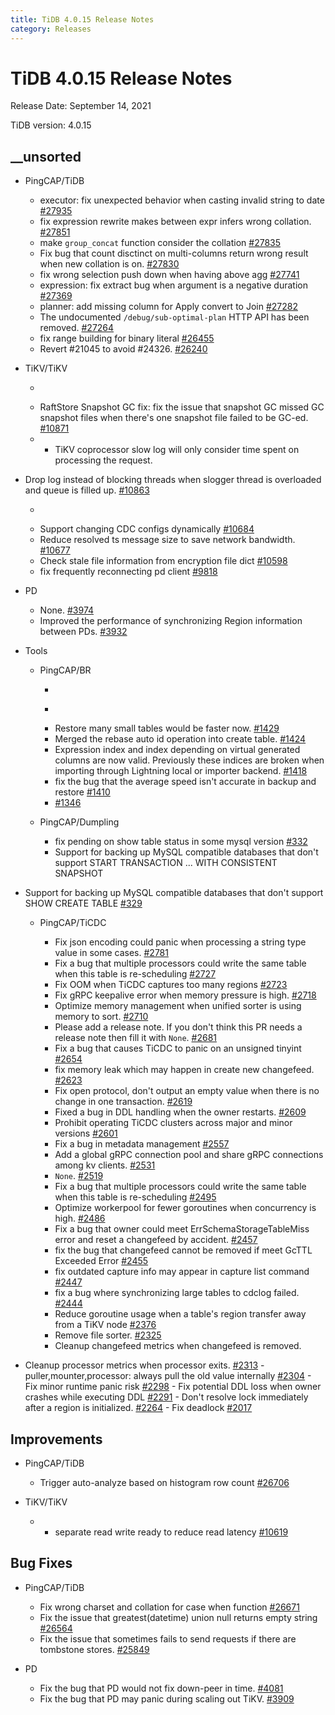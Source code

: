 ```yaml
---
title: TiDB 4.0.15 Release Notes
category: Releases
---
```




# TiDB 4.0.15 Release Notes

Release Date: September 14, 2021

TiDB version: 4.0.15

## __unsorted

+ PingCAP/TiDB

    - executor: fix unexpected behavior when casting invalid string to date [#27935](https://github.com/pingcap/tidb/pull/27935)
    - fix expression rewrite makes between expr infers wrong collation. [#27851](https://github.com/pingcap/tidb/pull/27851)
    - make `group_concat` function consider the collation [#27835](https://github.com/pingcap/tidb/pull/27835)
    - Fix bug that count disctinct on multi-columns return wrong result when new collation is on. [#27830](https://github.com/pingcap/tidb/pull/27830)
    - fix wrong selection push down when having above agg [#27741](https://github.com/pingcap/tidb/pull/27741)
    - expression: fix extract bug when argument is a negative duration [#27369](https://github.com/pingcap/tidb/pull/27369)
    - planner: add missing column for Apply convert to Join [#27282](https://github.com/pingcap/tidb/pull/27282)
    - The undocumented `/debug/sub-optimal-plan`  HTTP API has been removed. [#27264](https://github.com/pingcap/tidb/pull/27264)
    - fix range building for binary literal [#26455](https://github.com/pingcap/tidb/pull/26455)
    - Revert #21045 to avoid #24326. [#26240](https://github.com/pingcap/tidb/pull/26240)


+ TiKV/TiKV

    - ```release-note [#10917](https://github.com/tikv/tikv/pull/10917)
    - RaftStore Snapshot GC fix: fix the issue that snapshot GC missed GC snapshot files when there's one snapshot file failed to be GC-ed. [#10871](https://github.com/tikv/tikv/pull/10871)
    - - TiKV coprocessor slow log will only consider time spent on processing the request. 
- Drop log instead of blocking threads when slogger thread is overloaded and queue is filled up. [#10863](https://github.com/tikv/tikv/pull/10863)
    - ```release-note [#10781](https://github.com/tikv/tikv/pull/10781)
    - Support changing CDC configs dynamically [#10684](https://github.com/tikv/tikv/pull/10684)
    - Reduce resolved ts message size to save network bandwidth. [#10677](https://github.com/tikv/tikv/pull/10677)
    - Check stale file information from encryption file dict [#10598](https://github.com/tikv/tikv/pull/10598)
    - fix frequently reconnecting pd client [#9818](https://github.com/tikv/tikv/pull/9818)


+ PD

    - None. [#3974](https://github.com/tikv/pd/pull/3974)
    - Improved the performance of synchronizing Region information between PDs. [#3932](https://github.com/tikv/pd/pull/3932)


+ Tools

    + PingCAP/BR

        - ```release-note [#1433](https://github.com/pingcap/br/pull/1433)
        - ```release-note [#1432](https://github.com/pingcap/br/pull/1432)
        - Restore many small tables would be faster now. [#1429](https://github.com/pingcap/br/pull/1429)
        - Merged the rebase auto id operation into create table. [#1424](https://github.com/pingcap/br/pull/1424)
        - Expression index and index depending on virtual generated columns are now valid. Previously these indices are broken when importing through Lightning local or importer backend. [#1418](https://github.com/pingcap/br/pull/1418)
        - fix the bug that the average speed isn't accurate in backup and restore [#1410](https://github.com/pingcap/br/pull/1410)
        -  [#1346](https://github.com/pingcap/br/pull/1346)


    + PingCAP/Dumpling

        - fix pending on show table status in some mysql version [#332](https://github.com/pingcap/dumpling/pull/332)
        - Support for backing up MySQL compatible databases that don't support START TRANSACTION  ... WITH CONSISTENT SNAPSHOT
- Support for backing up MySQL compatible databases that don't support SHOW CREATE TABLE [#329](https://github.com/pingcap/dumpling/pull/329)


    + PingCAP/TiCDC

        - Fix json encoding could panic when processing a string type value in some cases. [#2781](https://github.com/pingcap/ticdc/pull/2781)
        - Fix a bug that multiple processors could write the same table when this table is re-scheduling [#2727](https://github.com/pingcap/ticdc/pull/2727)
        - Fix OOM when TiCDC captures too many regions [#2723](https://github.com/pingcap/ticdc/pull/2723)
        - Fix gRPC keepalive error when memory pressure is high. [#2718](https://github.com/pingcap/ticdc/pull/2718)
        - Optimize memory management when unified sorter is using memory to sort. [#2710](https://github.com/pingcap/ticdc/pull/2710)
        - Please add a release note.
If you don't think this PR needs a release note then fill it with `None`. [#2681](https://github.com/pingcap/ticdc/pull/2681)
        - Fix a bug that causes TiCDC to panic on an unsigned tinyint [#2654](https://github.com/pingcap/ticdc/pull/2654)
        - fix memory leak which may happen in create new changefeed. [#2623](https://github.com/pingcap/ticdc/pull/2623)
        - Fix open protocol, don't output an empty value when there is no change in one transaction. [#2619](https://github.com/pingcap/ticdc/pull/2619)
        - Fixed a bug in DDL handling when the owner restarts. [#2609](https://github.com/pingcap/ticdc/pull/2609)
        - Prohibit operating TiCDC clusters across major and minor versions [#2601](https://github.com/pingcap/ticdc/pull/2601)
        - Fix a bug in metadata management [#2557](https://github.com/pingcap/ticdc/pull/2557)
        - Add a global gRPC connection pool and share gRPC connections among kv clients. [#2531](https://github.com/pingcap/ticdc/pull/2531)
        - `None`. [#2519](https://github.com/pingcap/ticdc/pull/2519)
        - Fix a bug that multiple processors could write the same table when this table is re-scheduling [#2495](https://github.com/pingcap/ticdc/pull/2495)
        - Optimize workerpool for fewer goroutines when concurrency is high. [#2486](https://github.com/pingcap/ticdc/pull/2486)
        - Fix a bug that owner could meet ErrSchemaStorageTableMiss error and reset a changefeed by accident. [#2457](https://github.com/pingcap/ticdc/pull/2457)
        - fix the bug that changefeed cannot be removed if meet GcTTL Exceeded Error [#2455](https://github.com/pingcap/ticdc/pull/2455)
        - fix outdated capture info may appear in capture list command [#2447](https://github.com/pingcap/ticdc/pull/2447)
        - fix a bug where synchronizing large tables to cdclog failed. [#2444](https://github.com/pingcap/ticdc/pull/2444)
        - Reduce goroutine usage when a table's region transfer away from a TiKV node [#2376](https://github.com/pingcap/ticdc/pull/2376)
        - Remove file sorter. [#2325](https://github.com/pingcap/ticdc/pull/2325)
        - Cleanup changefeed metrics when changefeed is removed.
- Cleanup processor metrics when processor exits. [#2313](https://github.com/pingcap/ticdc/pull/2313)
        - puller,mounter,processor: always pull the old value internally [#2304](https://github.com/pingcap/ticdc/pull/2304)
        - Fix minor runtime panic risk [#2298](https://github.com/pingcap/ticdc/pull/2298)
        - Fix potential DDL loss when owner crashes while executing DDL [#2291](https://github.com/pingcap/ticdc/pull/2291)
        - Don't resolve lock immediately after a region is initialized. [#2264](https://github.com/pingcap/ticdc/pull/2264)
        - Fix deadlock [#2017](https://github.com/pingcap/ticdc/pull/2017)


## Improvements

+ PingCAP/TiDB

    - Trigger auto-analyze based on histogram row count [#26706](https://github.com/pingcap/tidb/pull/26706)


+ TiKV/TiKV

    - - separate read write ready to reduce read latency [#10619](https://github.com/tikv/tikv/pull/10619)


## Bug Fixes

+ PingCAP/TiDB

    - Fix wrong charset and collation for case when function [#26671](https://github.com/pingcap/tidb/pull/26671)
    - Fix the issue that greatest(datetime) union null returns empty string [#26564](https://github.com/pingcap/tidb/pull/26564)
    - Fix the issue that sometimes fails to send requests if there are tombstone stores. [#25849](https://github.com/pingcap/tidb/pull/25849)


+ PD

    - Fix the bug that PD would not fix down-peer in time. [#4081](https://github.com/tikv/pd/pull/4081)
    - Fix the bug that PD may panic during scaling out TiKV. [#3909](https://github.com/tikv/pd/pull/3909)



